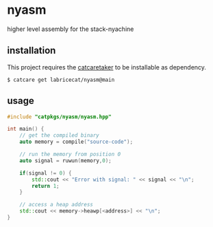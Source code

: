 # nyasm
higher level assembly for the stack-nyachine

## installation
This project requires the [catcaretaker](https://github.com/LabRicecat/CatCaretaker) to be installable as dependency.
```
$ catcare get labricecat/nyasm@main
```

## usage
```cpp
#include "catpkgs/nyasm/nyasm.hpp"

int main() {
    // get the compiled binary
    auto memory = compile("source-code");

    // run the memory from position 0
    auto signal = ruwun(memory,0);

    if(signal != 0) {
        std::cout << "Error with signal: " << signal << "\n";
        return 1;
    }

    // access a heap address
    std::cout << memory->heawp[<address>] << "\n"; 
}
```